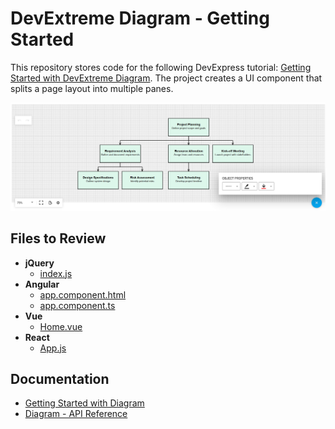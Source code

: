 # DevExtreme Diagram - Getting Started

This repository stores code for the following DevExpress tutorial: [Getting Started with DevExtreme Diagram](https://js.devexpress.com/Documentation/Guide/UI_Components/Diagram/Getting_Started_with_Diagram/). The project creates a UI component that splits a page layout into multiple panes.

<div align="center"><img src="./Diagram.png" alt="Diagram" /></div>

## Files to Review

- **jQuery**
    - [index.js](jQuery/src/index.js)
- **Angular**
    - [app.component.html](Angular/src/app/app.component.html)
    - [app.component.ts](Angular/src/app/app.component.ts)
- **Vue**
    - [Home.vue](Vue/src/components/HomeContent.vue)
- **React**
    - [App.js](React/src/App.js)

## Documentation

- [Getting Started with Diagram](https://js.devexpress.com/Documentation/Guide/UI_Components/Diagram/Getting_Started_with_Diagram/)
- [Diagram - API Reference](https://js.devexpress.com/Documentation/ApiReference/UI_Components/dxDiagram/)

